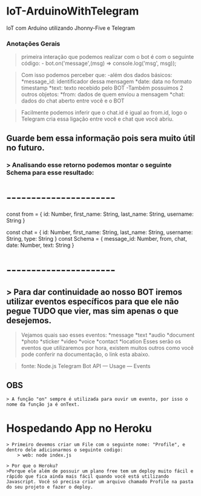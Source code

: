 # IoT-ArduinoWithTelegram
IoT com Arduíno utilizando Jhonny-Five e Telegram


### Anotações Gerais ###

> primeira interação que podemos realizar com o bot é com o seguinte código:
    - bot.on('message',(msg) => console.log('msg', msg));

> Com isso podemos perceber que: 
    -além dos dados básicos:
        *message_id: identificador dessa mensagem
        *date: data no formato timestamp
        *text: texto recebido pelo BOT
    -Também possuimos 2 outros objetos:
        *from: dados de quem enviou a mensagem
        *chat: dados do chat aberto entre você e o BOT

> Facilmente podemos inferir que o chat.id é igual ao from.id, logo o Telegram cria essa ligação    entre você e chat que você abriu.
## Guarde bem essa informação pois sera muito útil no futuro.

### > Analisando esse retorno podemos montar o seguinte Schema para esse resultado:

# ----------------------
const from = { 
  id: Number,
  first_name: String,
  last_name: String,
  username: String 
}
     
const chat = { 
  id: Number,
  first_name: String,
  last_name: String,
  username: String,
  type: String 
}
const Schema = { 
  message_id: Number,
  from,
  chat,
  date: Number,
  text: String
}
# ----------------------

## > Para dar continuidade ao nosso BOT iremos utilizar eventos específicos para que ele não pegue TUDO que vier, mas sim apenas o que desejemos.
>Vejamos quais sao esses eventos:
    *message
    *text
    *audio
    *document
    *photo
    *sticker
    *video
    *voice
    *contact
    *location
> Esses serão os eventos que utilizaremos por hora, existem muitos outros como você pode conferir na documentação, o link esta abaixo.

> fonte: Node.js Telegram Bot API — Usage — Events

## OBS ##
    > A função "on" sempre é utilizada para ouvir um evento, por isso o nome da função ja é onText.

# Hospedando App no Heroku
    > Primeiro devemos criar um File com o seguinte nome: "Profile", e dentro dele adicionarmos o seguinte codigo:
        > web: node index.js

    > Por que o Heroku? 
    >Porque ele além de possuir um plano free tem um deploy muito fácil e rápido que fica ainda mais fácil quando você está utilizando Javascript. Você só precisa criar um arquivo chamado Profile na pasta do seu projeto e fazer o deploy.

